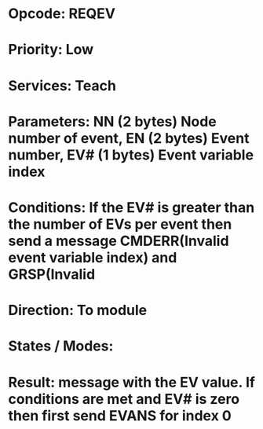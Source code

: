 # Opcode: REQEV
# Priority: Low
# Services: Teach
# Parameters: NN (2 bytes) Node number of event, EN (2 bytes) Event number, EV# (1 bytes) Event variable index
# Conditions: If the EV# is greater than the number of EVs per event then send a message CMDERR(Invalid event variable index) and GRSP(Invalid
# Direction: To module
# States / Modes: 
# Result: message with the EV value. If conditions are met and EV# is zero then first send EVANS for index 0